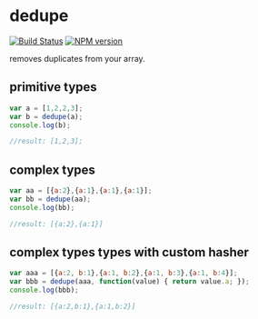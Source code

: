 # dedupe

[![Build Status](https://travis-ci.org/zaphod1984/dust-compressor.png)](https://travis-ci.org/zaphod1984/dust-compressor)
[![NPM version](https://badge.fury.io/js/dust-compressor.png)](http://badge.fury.io/js/dust-compressor)

removes duplicates from your array.

## primitive types
```javascript
var a = [1,2,2,3];
var b = dedupe(a);
console.log(b);

//result: [1,2,3];
```

## complex types
```javascript
var aa = [{a:2},{a:1},{a:1},{a:1}];
var bb = dedupe(aa);
console.log(bb);

//result: [{a:2},{a:1}]
```

## complex types types with custom hasher
```javascript
var aaa = [{a:2, b:1},{a:1, b:2},{a:1, b:3},{a:1, b:4}];
var bbb = dedupe(aaa, function(value) { return value.a; });
console.log(bbb);

//result: [{a:2,b:1},{a:1,b:2}]
```